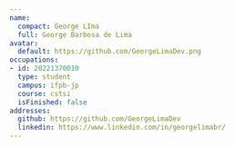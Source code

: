 ```yaml
---
name:
  compact: George LIma
  full: George Barbosa de Lima
avatar:
  default: https://github.com/GeorgeLimaDev.png
occupations:
- id: 20221370010
  type: student
  campus: ifpb-jp
  course: cstsi
  isFinished: false
addresses:
  github: https://github.com/GeorgeLimaDev
  linkedin: https://www.linkedin.com/in/georgelimabr/
---
```

